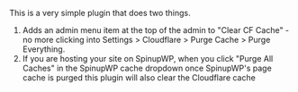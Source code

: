 This is a very simple plugin that does two things.

1. Adds an admin menu item at the top of the admin to "Clear CF Cache" - no more clicking into Settings > Cloudflare > Purge Cache > Purge Everything.
2. If you are hosting your site on SpinupWP, when you click "Purge All Caches" in the SpinupWP cache dropdown once SpinupWP's page cache is purged this plugin will also clear the Cloudflare cache
